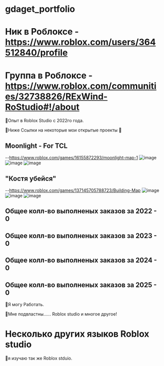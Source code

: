 # gdaget_portfolio

# Ник в Роблоксе - https://www.roblox.com/users/364512840/profile
# Группа в Роблоксе - https://www.roblox.com/communities/32738826/RExWind-RoStudio#!/about

💌Опыт в Roblox Studio с 2022го года.

💌Ниже Ссылки на некоторые мои открытые проекты 🔽


## Moonlight - For TCL
--https://www.roblox.com/games/16155872293/moonlight-map-1
![image](https://github.com/user-attachments/assets/09ccb002-f3a3-40d6-b8b6-a153e6ceac66)
![image](https://github.com/user-attachments/assets/9c8a3c77-4b41-4835-863a-f1e75b5a6859)
![image](https://github.com/user-attachments/assets/bb54a243-8d6f-45a7-95d0-a5e310012de6)

## "Костя убейся"
--https://www.roblox.com/games/137145705788723/Building-Map
![image](https://github.com/user-attachments/assets/67df840f-2ec0-4f37-a939-6a5f037d97f6)
![image](https://github.com/user-attachments/assets/b0a3ae95-1971-485e-9636-5d57d8b7a15e)
![image](https://github.com/user-attachments/assets/0cb3ca69-ae44-4c09-b6de-238245e6d4fd)

## Общее колл-во выполненых заказов за 2022 - 0
## Общее колл-во выполненых заказов за 2023 - 0
## Общее колл-во выполненых заказов за 2024 - 0
## Общее колл-во выполненых заказов за 2025 - 0

💌Я могу Работать.

💌Мне подвластны...... Roblox studio и многое другое!

# Несколько других языков Roblox studio 
💌я изучаю так же Roblox stduio.
